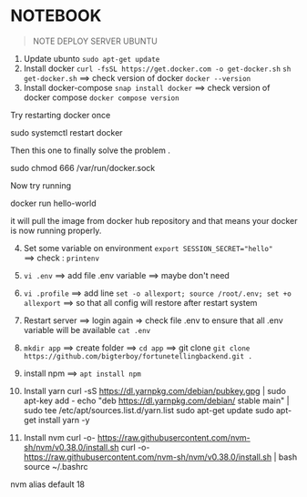# NOTEBOOK

> NOTE DEPLOY SERVER UBUNTU

1. Update ubunto `sudo apt-get update`
2. Install docker
`curl -fsSL https://get.docker.com -o get-docker.sh`
`sh get-docker.sh` 
 ==> check version of docker `docker --version`
3. Install docker-compose
`snap install docker`
==> check version of docker compose
`docker compose version`





Try restarting docker once

sudo systemctl restart docker

Then this one to finally solve the problem .

sudo chmod 666 /var/run/docker.sock

Now try running

docker run hello-world

it will pull the image from docker hub repository and that means your docker is now running properly.







4. Set some variable on environment
`export SESSION_SECRET="hello"`  
==> check : 
`printenv`

5. `vi .env`  ==> add file .env variable    ==> maybe don't need

6. `vi .profile` 
==> add line 
`set -o allexport; source /root/.env; set +o allexport` 
==> so that all config will restore after restart system

7. Restart server ==> login again 
=> check file .env to ensure that all .env variable will be available
`cat .env`

8. `mkdir app` ==> create folder ==> `cd app` ==> git clone `git clone https://github.com/bigterboy/fortunetellingbackend.git .`

9. install npm ==> `apt install npm`

10. Install yarn
curl -sS https://dl.yarnpkg.com/debian/pubkey.gpg | sudo apt-key add -
echo "deb https://dl.yarnpkg.com/debian/ stable main" | sudo tee /etc/apt/sources.list.d/yarn.list
sudo apt-get update
sudo apt-get install yarn -y


11. Install nvm 
curl -o- https://raw.githubusercontent.com/nvm-sh/nvm/v0.38.0/install.sh
curl -o- https://raw.githubusercontent.com/nvm-sh/nvm/v0.38.0/install.sh | bash
source ~/.bashrc

nvm alias default 18
